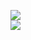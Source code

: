 [![](https://img.shields.io/badge/Made%20With-Github%20Spray-lightgrey.svg?style=for-the-badge&logo=github)](https://github.com/Annihil/github-spray#9413)  
[![](https://i.imgur.com/2DrTn0Z.gif)](https://github.com/Annihil/github-spray)